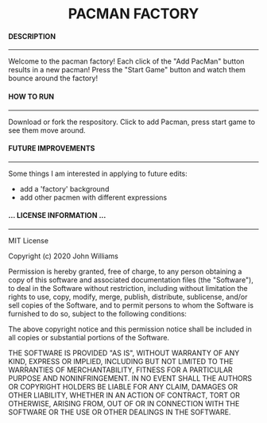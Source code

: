 <div align='center'>

# PACMAN FACTORY
</div>
 
  #### DESCRIPTION
  
  ***

  Welcome to the pacman factory! Each click of the "Add PacMan" button results in a new pacman! Press the "Start Game" button and watch them bounce around the factory! 
  
  
  #### HOW TO RUN
  
  ***
  
  Download or fork the respository. 
  Click to add Pacman, press start game to see them move around. 
  
  
  #### FUTURE IMPROVEMENTS

  ***
  
  Some things I am interested in applying to future edits:
  - add a 'factory' background
  - add other pacmen with different expressions




  #### ... LICENSE INFORMATION ...
  
  ***
  
MIT License

Copyright (c) 2020 John Williams

Permission is hereby granted, free of charge, to any person obtaining a copy
of this software and associated documentation files (the "Software"), to deal
in the Software without restriction, including without limitation the rights
to use, copy, modify, merge, publish, distribute, sublicense, and/or sell
copies of the Software, and to permit persons to whom the Software is
furnished to do so, subject to the following conditions:

The above copyright notice and this permission notice shall be included in all
copies or substantial portions of the Software.

THE SOFTWARE IS PROVIDED "AS IS", WITHOUT WARRANTY OF ANY KIND, EXPRESS OR
IMPLIED, INCLUDING BUT NOT LIMITED TO THE WARRANTIES OF MERCHANTABILITY,
FITNESS FOR A PARTICULAR PURPOSE AND NONINFRINGEMENT. IN NO EVENT SHALL THE
AUTHORS OR COPYRIGHT HOLDERS BE LIABLE FOR ANY CLAIM, DAMAGES OR OTHER
LIABILITY, WHETHER IN AN ACTION OF CONTRACT, TORT OR OTHERWISE, ARISING FROM,
OUT OF OR IN CONNECTION WITH THE SOFTWARE OR THE USE OR OTHER DEALINGS IN THE
SOFTWARE.

  
 
